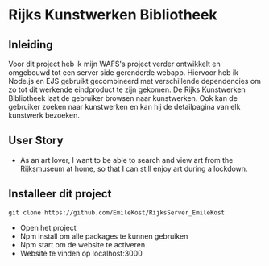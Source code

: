 
# Rijks Kunstwerken Bibliotheek

## Inleiding
Voor dit project heb ik mijn WAFS's project verder ontwikkelt en omgebouwd tot een server side gerenderde webapp. Hiervoor heb ik Node.js en EJS gebruikt gecombineerd met verschillende dependencies om zo tot dit werkende eindproduct te zijn gekomen. De Rijks Kunstwerken Bibliotheek laat de gebruiker browsen naar kunstwerken. Ook kan de gebruiker zoeken naar kunstwerken en kan hij de detailpagina van elk kunstwerk bezoeken.

## User Story
* As an art lover, I want to be able to search and view art from the Rijksmuseum at home, so that I can still enjoy art during a lockdown.

## Installeer dit project
````
git clone https://github.com/EmileKost/RijksServer_EmileKost
````
* Open het project
* Npm install om alle packages te kunnen gebruiken
* Npm start om de website te activeren
* Website te vinden op localhost:3000

